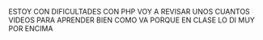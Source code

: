ESTOY CON DIFICULTADES CON PHP VOY A REVISAR UNOS CUANTOS VIDEOS PARA APRENDER BIEN COMO VA PORQUE EN CLASE LO DI MUY POR ENCIMA
